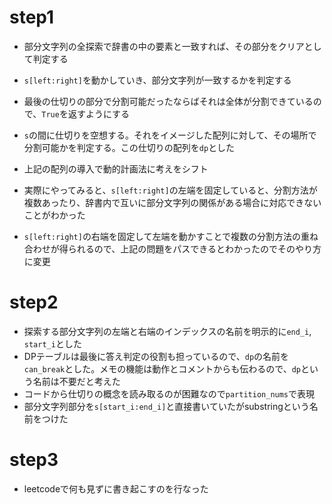 # step1

- 部分文字列の全探索で辞書の中の要素と一致すれば、その部分をクリアとして判定する

- `s[left:right]`を動かしていき、部分文字列が一致するかを判定する

- 最後の仕切りの部分で分割可能だったならばそれは全体が分割できているので、`True`を返すようにする
- `s`の間に仕切りを空想する。それをイメージした配列に対して、その場所で分割可能かを判定する。この仕切りの配列を`dp`とした
- 上記の配列の導入で動的計画法に考えをシフト
- 実際にやってみると、`s[left:right]`の左端を固定していると、分割方法が複数あったり、辞書内で互いに部分文字列の関係がある場合に対応できないことがわかった
- `s[left:right]`の右端を固定して左端を動かすことで複数の分割方法の重ね合わせが得られるので、上記の問題をパスできるとわかったのでそのやり方に変更

# step2
- 探索する部分文字列の左端と右端のインデックスの名前を明示的に`end_i`, `start_i`とした
- DPテーブルは最後に答え判定の役割も担っているので、`dp`の名前を`can_break`とした。メモの機能は動作とコメントからも伝わるので、`dp`という名前は不要だと考えた
- コードから仕切りの概念を読み取るのが困難なので`partition_nums`で表現
- 部分文字列部分を`s[start_i:end_i]`と直接書いていたがsubstringという名前をつけた

# step3
- leetcodeで何も見ずに書き起こすのを行なった
